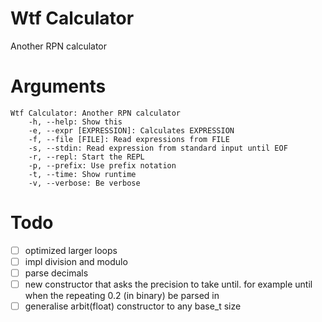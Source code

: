 # Wtf Calculator
Another RPN calculator

# Arguments
```
Wtf Calculator: Another RPN calculator
	-h, --help: Show this
	-e, --expr [EXPRESSION]: Calculates EXPRESSION
	-f, --file [FILE]: Read expressions from FILE
	-s, --stdin: Read expression from standard input until EOF
	-r, --repl: Start the REPL
	-p, --prefix: Use prefix notation
	-t, --time: Show runtime
	-v, --verbose: Be verbose
```

# Todo
- [ ] optimized larger loops
- [ ] impl division and modulo
- [ ] parse decimals
- [ ] new constructor that asks the precision to take until. for example until when the repeating 0.2 (in binary) be parsed in
- [ ] generalise arbit(float) constructor to any base_t size